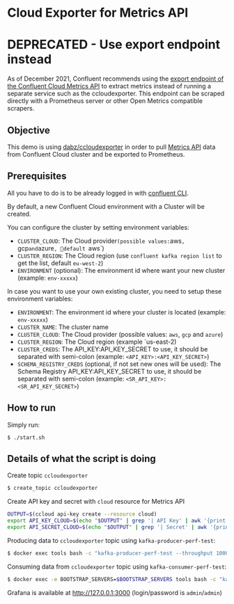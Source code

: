 # Cloud Exporter for Metrics API

# DEPRECATED - Use export endpoint instead

As of December 2021, Confluent recommends using the [export endpoint of the Confluent Cloud Metrics API](https://api.telemetry.confluent.cloud/docs#tag/Version-2/paths/~1v2~1metrics~1{dataset}~1export/get) to extract metrics instead of running a separate service such as the ccloudexporter. This endpoint can be scraped directly with a Prometheus server or other Open Metrics compatible scrapers.
 
## Objective

This demo is using [dabz/ccloudexporter](https://github.com/Dabz/ccloudexporter) in order to pull [Metrics API](https://docs.confluent.io/current/cloud/metrics-api.html) data from Confluent Cloud cluster and be exported to Prometheus.


## Prerequisites

All you have to do is to be already logged in with [confluent CLI](https://docs.confluent.io/confluent-cli/current/overview.html#confluent-cli-overview).

By default, a new Confluent Cloud environment with a Cluster will be created.

You can configure the cluster by setting environment variables:

* `CLUSTER_CLOUD`: The Cloud provider` (possible values: `aws`, `gcp` and `azure`, default `aws`)
* `CLUSTER_REGION`: The Cloud region (use `confluent kafka region list` to get the list, default `eu-west-2`)
* `ENVIRONMENT` (optional): The environment id where want your new cluster (example: `env-xxxxx`) 

In case you want to use your own existing cluster, you need to setup these environment variables:

* `ENVIRONMENT`: The environment id where your cluster is located (example: `env-xxxxx`) 
* `CLUSTER_NAME`: The cluster name
* `CLUSTER_CLOUD`: The Cloud provider (possible values: `aws`, `gcp` and `azure`)
* `CLUSTER_REGION`: The Cloud region (example `us-east-2)
* `CLUSTER_CREDS`: The API_KEY:API_KEY_SECRET to use, it should be separated with semi-colon (example: `<API_KEY>:<API_KEY_SECRET>`)
* `SCHEMA_REGISTRY_CREDS` (optional, if not set new ones will be used): The Schema Registry API_KEY:API_KEY_SECRET to use, it should be separated with semi-colon (example: `<SR_API_KEY>:<SR_API_KEY_SECRET>`)

## How to run

Simply run:

```
$ ./start.sh
```

## Details of what the script is doing

Create topic `ccloudexporter`

```bash
$ create_topic ccloudexporter
```

Create API key and secret with `cloud` resource for Metrics API

```bash
OUTPUT=$(ccloud api-key create --resource cloud)
export API_KEY_CLOUD=$(echo "$OUTPUT" | grep '| API Key' | awk '{print $5;}')
export API_SECRET_CLOUD=$(echo "$OUTPUT" | grep '| Secret' | awk '{print $4;}')
```

Producing data to `ccloudexporter` topic using `kafka-producer-perf-test`:

```bash
$ docker exec tools bash -c "kafka-producer-perf-test --throughput 1000 --num-records 60000 --topic ccloudexporter --record-size 100 --producer.config /tmp/config"
```

Consuming data from `ccloudexporter` topic using `kafka-consumer-perf-test`:

```bash
$ docker exec -e BOOTSTRAP_SERVERS=$BOOTSTRAP_SERVERS tools bash -c "kafka-consumer-perf-test --messages 60000 --topic ccloudexporter --consumer.config /tmp/config --broker-list $BOOTSTRAP_SERVERS"
```

Grafana is available at http://127.0.0.1:3000 (login/password is `admin`/`admin`)
